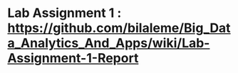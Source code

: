 # Lab Assignment 1 : https://github.com/bilaleme/Big_Data_Analytics_And_Apps/wiki/Lab-Assignment-1-Report